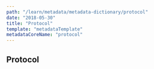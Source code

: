 ```yaml
---
path: "/learn/metadata/metadata-dictionary/protocol"
date: "2018-05-30"
title: "Protocol"
template: "metadataTemplate"
metadataCoreName: "protocol"
---
```


## Protocol
